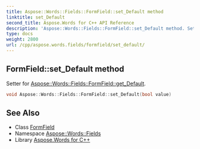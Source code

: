 ```yaml
---
title: Aspose::Words::Fields::FormField::set_Default method
linktitle: set_Default
second_title: Aspose.Words for C++ API Reference
description: 'Aspose::Words::Fields::FormField::set_Default method. Setter for Aspose::Words::Fields::FormField::get_Default in C++.'
type: docs
weight: 2800
url: /cpp/aspose.words.fields/formfield/set_default/
---
```

## FormField::set_Default method


Setter for [Aspose::Words::Fields::FormField::get_Default](../get_default/).

```cpp
void Aspose::Words::Fields::FormField::set_Default(bool value)
```

## See Also

* Class [FormField](../)
* Namespace [Aspose::Words::Fields](../../)
* Library [Aspose.Words for C++](../../../)
